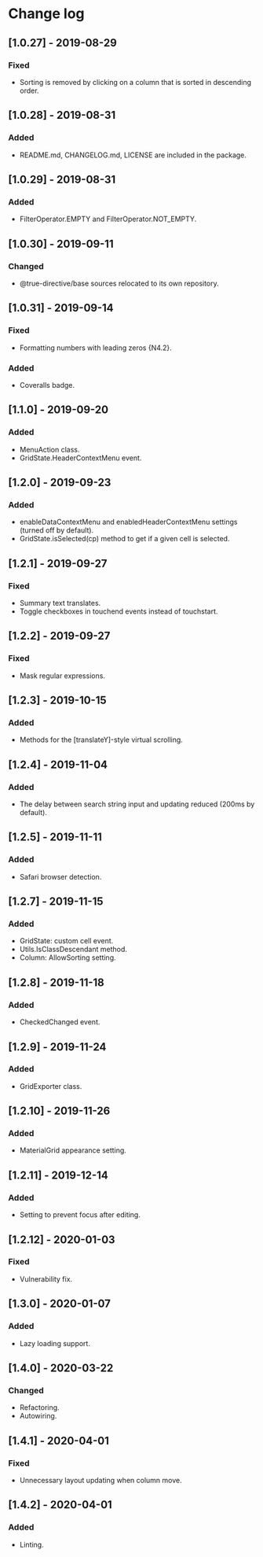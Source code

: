 # Change log


## [1.0.27] - 2019-08-29

### Fixed

- Sorting is removed by clicking on a column that is sorted in descending order.

## [1.0.28] - 2019-08-31

### Added

- README.md, CHANGELOG.md, LICENSE are included in the package.

## [1.0.29] - 2019-08-31

### Added

- FilterOperator.EMPTY and FilterOperator.NOT_EMPTY.

## [1.0.30] - 2019-09-11

### Changed

- @true-directive/base sources relocated to its own repository.

## [1.0.31] - 2019-09-14

### Fixed

- Formatting numbers with leading zeros {N4.2}.

### Added

- Coveralls badge.

## [1.1.0] - 2019-09-20

### Added

- MenuAction class.
- GridState.HeaderContextMenu event.

## [1.2.0] - 2019-09-23

### Added

- enableDataContextMenu and enabledHeaderContextMenu settings (turned off by default).
- GridState.isSelected(cp) method to get if a given cell is selected.

## [1.2.1] - 2019-09-27

### Fixed

- Summary text translates.
- Toggle checkboxes in touchend events instead of touchstart.

## [1.2.2] - 2019-09-27

### Fixed

- Mask regular expressions.

## [1.2.3] - 2019-10-15

### Added

- Methods for the [translateY]-style virtual scrolling.

## [1.2.4] - 2019-11-04

### Added

- The delay between search string input and updating reduced (200ms by default).

## [1.2.5] - 2019-11-11

### Added

- Safari browser detection.


## [1.2.7] - 2019-11-15

### Added

- GridState: custom cell event.
- Utils.IsClassDescendant method.
- Column: AllowSorting setting.

## [1.2.8] - 2019-11-18

### Added

- CheckedChanged event.

## [1.2.9] - 2019-11-24

### Added

- GridExporter class.

## [1.2.10] - 2019-11-26

### Added

- MaterialGrid appearance setting.

## [1.2.11] - 2019-12-14

### Added

- Setting to prevent focus after editing.

## [1.2.12] - 2020-01-03

### Fixed

- Vulnerability fix.

## [1.3.0] - 2020-01-07

### Added

- Lazy loading support.

## [1.4.0] - 2020-03-22

### Changed

- Refactoring.
- Autowiring.

## [1.4.1] - 2020-04-01

### Fixed

- Unnecessary layout updating when column move.

## [1.4.2] - 2020-04-01

### Added

- Linting.
